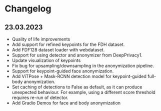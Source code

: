# Changelog

## 23.03.2023
- Quality of life improvements
- Add support for refined keypoints for the FDH dataset. 
- Add FDF128 dataset loader with webdataset.
- Support for using detector and anonymizer from DeepPrivacy1.
- Update visualization of keypoints
- Fix bug for upsampling/downsampling in the anonymization pipeline.
- Support for keypoint-guided face anonymization.
- Add ViTPose + Mask-RCNN detection model for keypoint-guided full-body anonymization.
- Set caching of detections to False as default, as it can produce unexpected behaviour. For example, using a different score threshold requires re-run of detector.
- Add Gradio Demos for face and body anonymization